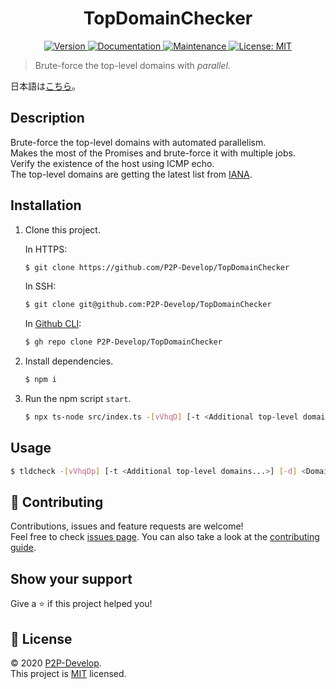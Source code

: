 <h1 align="center">TopDomainChecker</h1>

<p align="center">
  <a href="https://github.com/P2P-Develop/TopDomainChecker/blob/main/package.json" target="_blank">
    <img alt="Version" src="https://img.shields.io/github/package-json/v/P2P-Develop/TopDomainChecker?style=flat-square">
  </a>
  <a href="https://github.com/P2P-Develop/tree/main/docs" target="_blank">
    <img alt="Documentation" src="https://img.shields.io/badge/documentation-yes-brightgreen.svg?style=flat-square" />
  </a>
  <a href="https://github.com/P2P-Develop/TopDomainChecker/graphs/commit-activity" target="_blank">
    <img alt="Maintenance" src="https://img.shields.io/badge/Maintained%3F-yes-green.svg?style=flat-square" />
  </a>
  <a href="LICENSE" target="_blank">
    <img alt="License: MIT" src="https://img.shields.io/github/license/P2P-Develop/TopDomainChecker?style=flat-square" />
  </a>
</p>

> Brute-force the top-level domains with _parallel_.

日本語は[こちら](https://github.com/P2P-Develop/TopDomainChecker/blob/develop/docs/README-ja.md)。

## Description

Brute-force the top-level domains with automated parallelism.  
Makes the most of the Promises and brute-force it with multiple jobs.  
Verify the existence of the host using ICMP echo.  
The top-level domains are getting the latest list from [IANA](https://data.iana.org/TLD/tlds-alpha-by-domain.txt).

## Installation

1. Clone this project.

   In HTTPS:

   ```bash
   $ git clone https://github.com/P2P-Develop/TopDomainChecker
   ```

   In SSH:

   ```bash
   $ git clone git@github.com:P2P-Develop/TopDomainChecker
   ```

   In [Github CLI](https://github.com/cli/cli):

   ```bash
   $ gh repo clone P2P-Develop/TopDomainChecker
   ```

2. Install dependencies.

   ```bash
   $ npm i
   ```

3. Run the npm script `start`.

   ```bash
   $ npx ts-node src/index.ts -[vVhqD] [-t <Additional top-level domains...>] [-d] <Domains...>
   ```

<!--
This project can be installed from [npm](https://npmjs.com/package/tldcheck).

```sh
$ npm i -g tldcheck
```
-->

## Usage

```sh
$ tldcheck -[vVhqDp] [-t <Additional top-level domains...>] [-d] <Domains...>
```

<!--
## Run tests

```sh
$ npm test
```
-->

## 🤝 Contributing

Contributions, issues and feature requests are welcome!  
Feel free to check [issues page](https://github.com/P2P-Develop/TopDomainChecker/issues). You can also take a look at the [contributing guide](https://github.com/P2P-Develop/TopDomainChecker/blob/develop/docs/CONTRIBUTING.md).

## Show your support

Give a ⭐️ if this project helped you!

## 📝 License

© 2020 [P2P-Develop](https://github.com/P2P-Develop).  
This project is [MIT](https://github.com/P2P-Develop/TopDomainChecker/blob/develop/LICENSE) licensed.
